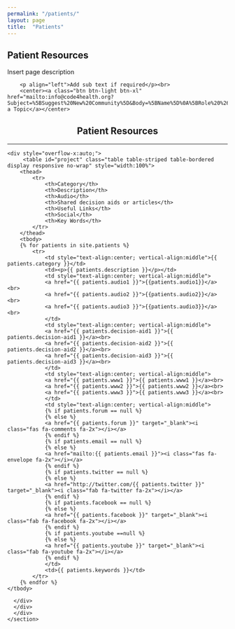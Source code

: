 ```yaml
---
permalink: "/patients/"
layout: page
title:  "Patients"
---
```


<section class="bg-primary text-white" id="about">
      <div class="container text-center">
        <h2 class="mb-4">Patient Resources</h2>
        <p align="left">Insert page description</p>
		
		<p align="left">Add sub text if required</p><br>
		<center><a class="btn btn-light btn-xl" href="mailto:info@code4health.org?Subject=%5BSuggest%20New%20Community%5D&Body=%5BName%5D%0A%5BRole%20%26%20Organisation%5D%0A%5BDetails%20of%20the%20community%20and%20its%20aims%5D%0A%5BRelevant%20social%20media%20feeds%5D%0A%5BAny%20relevant%20partners/community%20members%5D%0A%5BLinks%20to%20any%20code%20repositories%20%28if%20applicable%29%5D%0A">Suggest a Topic</a></center>
</div>
</section>

<section id="patients">
      <div class="container">
        <div class="row">
          <div class="col-lg-12">
            <center><h2 class="section-heading">Patient Resources</h2>
            <hr class="my-4"></center>

  	<div style="overflow-x:auto;">	
         <table id="project" class="table table-striped table-bordered display responsive no-wrap" style="width:100%">
        <thead>
            <tr>
                <th>Category</th>
                <th>Description</th>
                <th>Audio</th>
				<th>Shared decision aids or articles</th>
                <th>Useful Links</th>
                <th>Social</th>
                <th>Key Words</th>
            </tr>
        </thead>
        <tbody>
        {% for patients in site.patients %}
            <tr>
                <td style="text-align:center; vertical-align:middle">{{ patients.category }}</td>
                <td><p>{{ patients.description }}</p></td>
                <td style="text-align:center; vertical-align:middle">
                <a href="{{ patients.audio1 }}">{{patients.audio1}}</a><br>
                <a href="{{ patients.audio2 }}">{{patients.audio2}}</a><br>
                <a href="{{ patients.audio3 }}">{{patients.audio3}}</a><br>
                </td>  
                <td style="text-align:center; vertical-align:middle">
                <a href="{{ patients.decision-aid1 }}">{{ patients.decision-aid1 }}</a><br>
                <a href="{{ patients.decision-aid2 }}">{{ patients.decision-aid2 }}</a><br>
                <a href="{{ patients.decision-aid3 }}">{{ patients.decision-aid3 }}</a><br>
                </td>    
                <td style="text-align:center; vertical-align:middle">
                <a href="{{ patients.www1 }}">{{ patients.www1 }}</a><br>
                <a href="{{ patients.www2 }}">{{ patients.www2 }}</a><br>
                <a href="{{ patients.www3 }}">{{ patients.www3 }}</a><br>
                </td>
                <td style="text-align:center; vertical-align:middle">
                {% if patients.forum == null %}
                {% else %}
                <a href="{{ patients.forum }}" target="_blank"><i class="fas fa-comments fa-2x"></i></a>
                {% endif %}
                {% if patients.email == null %}
                {% else %}
                <a href="mailto:{{ patients.email }}"><i class="fas fa-envelope fa-2x"></i></a>
                {% endif %}
                {% if patients.twitter == null %}
                {% else %}
                <a href="http://twitter.com/{{ patients.twitter }}" target="_blank"><i class="fab fa-twitter fa-2x"></i></a>
                {% endif %}
                {% if patients.facebook == null %}
                {% else %}
                <a href="{{ patients.facebook }}" target="_blank"><i class="fab fa-facebook fa-2x"></i></a>
                {% endif %}
                {% if patients.youtube ==null %}
                {% else %}
                <a href="{{ patients.youtube }}" target="_blank"><i class="fab fa-youtube fa-2x"></i></a>
                {% endif %}
                </td>
                <td>{{ patients.keywords }}</td>
            </tr>
        {% endfor %}
    </tbody>
</table>
</div>

        
      </div>
	  </div>
	  </div>
    </section>
